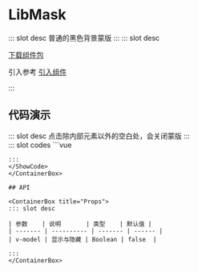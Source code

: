 # LibMask

<ContainerBox title="介绍">
::: slot desc
普通的黑色背景蒙版
:::
</ContainerBox>

<ContainerBox title="下载并引入">
::: slot desc

[下载组件包](https://gitee.com/lengyibai/component-package/raw/master/LibMask.zip)

引入参考 [引入组件](/Components/Base/start.html#引入组件)

:::
</ContainerBox>

## 代码演示

<ContainerBox title="基础用法">
::: slot desc
点击除内部元素以外的空白处，会关闭蒙版
:::

<div class="demoBox">
<Static-Mask-demo-index />
</div>

<ShowCode>
::: slot codes
```vue
<template>
  <div class="flex">
    <button @click="show = true">点击显示</button>
    <LibMask v-model="show">
      <h1>这是一个蒙版，点击除这里以外的位置会关闭</h1>
    </LibMask>
  </div>
</template>
<script>
export default {
  data() {
    return {
      show: false,
    };
  },
};
</script>
<style scoped>
.flex {
  display: flex;
  justify-content: center;
}

h1 {
color: #fff;
font-size: 4vw;
}
</style>

```
:::
</ShowCode>
</ContainerBox>

## API

<ContainerBox title="Props">
::: slot desc

| 参数    | 说明       | 类型    | 默认值 |
| ------- | ---------- | ------- | ------ |
| v-model | 显示与隐藏 | Boolean | false  |

:::
</ContainerBox>
